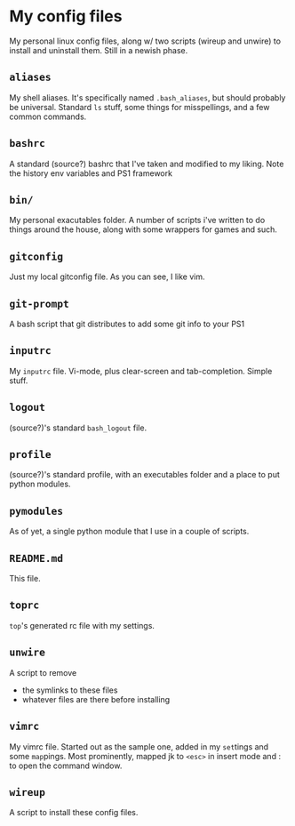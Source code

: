 # My config files

My personal linux config files, along w/ two scripts (wireup and unwire) to
install and uninstall them. Still in a newish phase.

## `aliases`

My shell aliases. It's specifically named `.bash_aliases`, but should probably
be universal. Standard `ls` stuff, some things for misspellings, and a few
common commands.

## `bashrc`

A standard (source?) bashrc that I've taken and modified to my liking. Note the
history env variables and PS1 framework

## `bin/`

My personal exacutables folder. A number of scripts i've written to do things
around the house, along with some wrappers for games and such.

## `gitconfig`

Just my local gitconfig file. As you can see, I like vim.

## `git-prompt`

A bash script that git distributes to add some git info to your PS1

## `inputrc`

My `inputrc` file. Vi-mode, plus clear-screen and tab-completion. Simple stuff.

## `logout`

(source?)'s standard `bash_logout` file.

## `profile`

(source?)'s standard profile, with an executables folder and a place to put
python modules.

## `pymodules`

As of yet, a single python module that I use in a couple of scripts.

## `README.md`

This file.

## `toprc`

`top`'s generated rc file with my settings.

## `unwire`

A script to remove
- the symlinks to these files
- whatever files are there before installing

## `vimrc`

My vimrc file. Started out as the sample one, added in my `set`tings and some
`map`pings. Most prominently, mapped jk to `<esc>` in insert mode and : to open
the command window.

## `wireup`

A script to install these config files.

